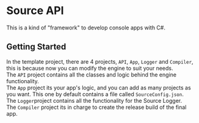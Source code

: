 # Source API
This is a kind of "framework" to develop console apps with C#.

## Getting Started
In the template project, there are 4 projects, `API`, `App`, `Logger` and `Compiler`, this is because now you can modify the engine to suit your needs.\
The `API` project contains all the classes and logic behind the engine functionality.\
The `App` project its your app's logic, and you can add as many projects as you want. This one by default contains a file called `SourceConfig.json`.\
The `Logger`project contains all the functionality for the Source Logger.\
The `Compiler` project its in charge to create the release build of the final app.
